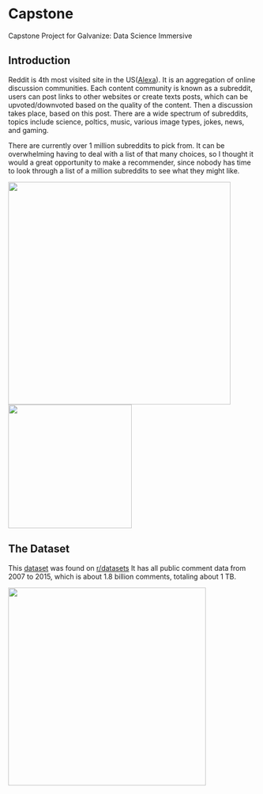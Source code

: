 # Capstone
Capstone Project for Galvanize: Data Science Immersive


## Introduction
Reddit is 4th most visited site in the US([Alexa](http://www.alexa.com/topsites/countries/US)). It is an aggregation of online discussion communities. Each content community is known as a subreddit, users can post links to other websites or create texts posts, which can be upvoted/downvoted based on the quality of the content. Then a discussion takes place, based on this post. There are a wide spectrum of subreddits, topics include science, poltics, music, various image types, jokes, news, and gaming.

There are currently over 1 million subreddits to pick from. It can be overwhelming having to deal with a list of that many choices, so I thought it would a great opportunity to make a recommender, since nobody has time to look through a list of a million subreddits to see what they might like. 


<img src="https://raw.githubusercontent.com/VinceKumar/Subreddit-Recommender-Capstone/master/img/timeparadox.png" width="450">    <img src="https://raw.githubusercontent.com/VinceKumar/Subreddit-Recommender-Capstone/master/img/meme1.png" width="250">

## The Dataset

This [dataset](https://www.reddit.com/r/datasets/comments/3bxlg7/i_have_every_publicly_available_reddit_comment/) was found on [r/datasets](https://www.reddit.com/r/datasets/) It has all public comment data from 2007 to 2015, which is about 1.8 billion comments, totaling about 1 TB. 


<img src="https://raw.githubusercontent.com/VinceKumar/Subreddit-Recommender-Capstone/master/img/pyramid.png" width="400">
